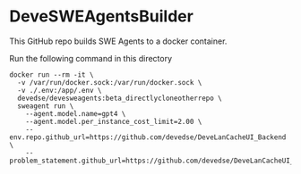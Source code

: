 # DeveSWEAgentsBuilder
This GitHub repo builds SWE Agents to a docker container.

Run the following command in this directory
```
docker run --rm -it \
  -v /var/run/docker.sock:/var/run/docker.sock \
  -v ./.env:/app/.env \
  devedse/devesweagents:beta_directlycloneotherrepo \
  sweagent run \
    --agent.model.name=gpt4 \
    --agent.model.per_instance_cost_limit=2.00 \
    --env.repo.github_url=https://github.com/devedse/DeveLanCacheUI_Backend \
    --problem_statement.github_url=https://github.com/devedse/DeveLanCacheUI_Backend/issues/64
```